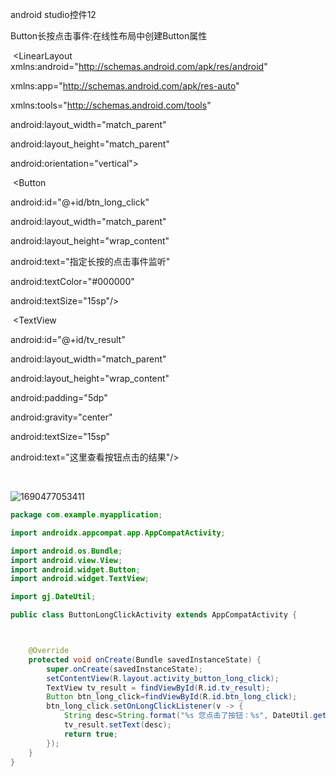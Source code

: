 android studio控件12

Button长按点击事件:在线性布局中创建Button属性<?xml version="1.0" encoding="utf-8"?>

​                 <LinearLayout xmlns:android="http://schemas.android.com/apk/res/android"    

xmlns:app="http://schemas.android.com/apk/res-auto"    

xmlns:tools="http://schemas.android.com/tools"    

android:layout_width="match_parent"    

android:layout_height="match_parent"    

android:orientation="vertical">    

​                     <Button        

android:id="@+id/btn_long_click"        

android:layout_width="match_parent"        

android:layout_height="wrap_content"        

android:text="指定长按的点击事件监听"        

android:textColor="#000000"        

android:textSize="15sp"/>    

​                      <TextView        

android:id="@+id/tv_result"        

android:layout_width="match_parent"       

 android:layout_height="wrap_content"        

android:padding="5dp"       

 android:gravity="center"        

android:textSize="15sp"        

android:text="这里查看按钮点击的结果"/>

​                    </LinearLayout>

![1690477053411](C:\Users\Lenovo\AppData\Roaming\Typora\typora-user-images\1690477053411.png)

```java
package com.example.myapplication;

import androidx.appcompat.app.AppCompatActivity;

import android.os.Bundle;
import android.view.View;
import android.widget.Button;
import android.widget.TextView;

import gj.DateUtil;

public class ButtonLongClickActivity extends AppCompatActivity {



    @Override
    protected void onCreate(Bundle savedInstanceState) {
        super.onCreate(savedInstanceState);
        setContentView(R.layout.activity_button_long_click);
        TextView tv_result = findViewById(R.id.tv_result);
        Button btn_long_click=findViewById(R.id.btn_long_click);
        btn_long_click.setOnLongClickListener(v -> {
            String desc=String.format("%s 您点击了按钮：%s", DateUtil.getNowTime(), ((Button)v).getText());
            tv_result.setText(desc);
            return true;
        });
    }
}
```

